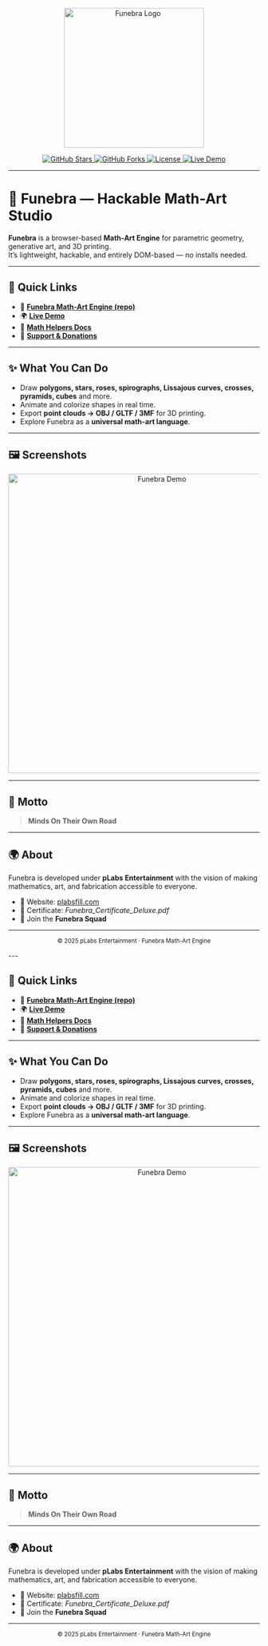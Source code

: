 <!-- Funebra GitHub Profile README -->

<p align="center">
  <img src="https://funebra.github.io/math-art-engine/assets/og/funebra-support.png" width="280" alt="Funebra Logo" />
</p>

<p align="center">
  <!-- Badges -->
  <a href="https://github.com/funebra/math-art-engine/stargazers">
    <img src="https://img.shields.io/github/stars/funebra/math-art-engine?style=for-the-badge&logo=github&color=blue" alt="GitHub Stars" />
  </a>
  <a href="https://github.com/funebra/math-art-engine/network/members">
    <img src="https://img.shields.io/github/forks/funebra/math-art-engine?style=for-the-badge&logo=github&color=green" alt="GitHub Forks" />
  </a>
  <a href="https://github.com/funebra/math-art-engine/blob/main/LICENSE">
    <img src="https://img.shields.io/github/license/funebra/math-art-engine?style=for-the-badge&logo=open-source-initiative&color=orange" alt="License" />
  </a>
  <a href="https://funebra.github.io/math-art-engine/">
    <img src="https://img.shields.io/badge/Demo-Live-blueviolet?style=for-the-badge&logo=google-chrome" alt="Live Demo" />
  </a>
</p>

---

# 🌌 Funebra — Hackable Math-Art Studio

**Funebra** is a browser-based **Math-Art Engine** for parametric geometry, generative art, and 3D printing.  
It’s lightweight, hackable, and entirely DOM-based — no installs needed.  

---

## 🚀 Quick Links
- 🧩 [**Funebra Math-Art Engine (repo)**](https://github.com/funebra/math-art-engine)  
- 🌍 [**Live Demo**](https://funebra.github.io/math-art-engine/)  
- 📖 [**Math Helpers Docs**](https://funebra.github.io/math-art-engine/math-helpers/)  
- 💚 [**Support & Donations**](https://plabsfill.com/donate.html)  

---

## ✨ What You Can Do
- Draw **polygons, stars, roses, spirographs, Lissajous curves, crosses, pyramids, cubes** and more.  
- Animate and colorize shapes in real time.  
- Export **point clouds → OBJ / GLTF / 3MF** for 3D printing.  
- Explore Funebra as a **universal math-art language**.  

---

## 🖼️ Screenshots
<p align="center">
  <img src="https://funebra.github.io/math-art-engine/assets/compatibility092025.png" width="600" alt="Funebra Demo" />
</p>

---

## 📜 Motto
> **Minds On Their Own Road**  

---

## 🌍 About
Funebra is developed under **pLabs Entertainment** with the vision of making  
mathematics, art, and fabrication accessible to everyone.  

- 🔗 Website: [plabsfill.com](https://plabsfill.com)  
- 🧾 Certificate: *Funebra_Certificate_Deluxe.pdf*  
- 🤝 Join the **Funebra Squad**  

---

<p align="center">
  <sub>© 2025 pLabs Entertainment · Funebra Math-Art Engine</sub>
</p>
---

## 🚀 Quick Links
- 🧩 [**Funebra Math-Art Engine (repo)**](https://github.com/funebra/math-art-engine)  
- 🌍 [**Live Demo**](https://funebra.github.io/math-art-engine/)  
- 📖 [**Math Helpers Docs**](https://funebra.github.io/math-art-engine/math-helpers/)  
- 💚 [**Support & Donations**](https://plabsfill.com/donate.html)  

---

## ✨ What You Can Do
- Draw **polygons, stars, roses, spirographs, Lissajous curves, crosses, pyramids, cubes** and more.  
- Animate and colorize shapes in real time.  
- Export **point clouds → OBJ / GLTF / 3MF** for 3D printing.  
- Explore Funebra as a **universal math-art language**.  

---

## 🖼️ Screenshots
<p align="center">
  <img src="https://funebra.github.io/math-art-engine/assets/compatibility092025.png" width="600" alt="Funebra Demo" />
</p>

---

## 📜 Motto
> **Minds On Their Own Road**  

---

## 🌍 About
Funebra is developed under **pLabs Entertainment** with the vision of making  
mathematics, art, and fabrication accessible to everyone.  

- 🔗 Website: [plabsfill.com](https://plabsfill.com)  
- 🧾 Certificate: *Funebra_Certificate_Deluxe.pdf*  
- 🤝 Join the **Funebra Squad**  

---

<p align="center">
  <sub>© 2025 pLabs Entertainment · Funebra Math-Art Engine</sub>
</p>
